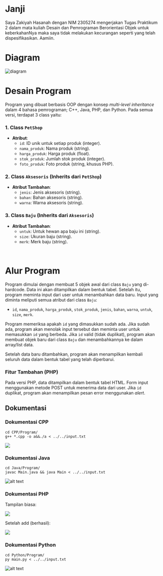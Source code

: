 # Janji
Saya Zakiyah Hasanah dengan NIM 2305274 mengerjakan Tugas Praktikum 2 dalam mata kuliah Desain dan Pemrograman Berorientasi Objek untuk keberkahanNya maka saya tidak melakukan kecurangan seperti yang telah dispesifikasikan. Aamiin.

# Diagram
![diagram](diagram.png)

# Desain Program
Program yang dibuat berbasis OOP dengan konsep *multi-level inheritance* dalam 4 bahasa pemrograman; C++, Java, PHP, dan Python. Pada semua versi, terdapat 3 class yaitu:

### 1. Class `PetShop`
- **Atribut**:
  - `id`: ID unik untuk setiap produk (integer).
  - `nama_produk`: Nama produk (string).
  - `harga_produk`: Harga produk (float).
  - `stok_produk`: Jumlah stok produk (integer).
  - `foto_produk`: Foto produk (string, khusus PHP).

### 2. Class `Aksesoris` (Inherits dari `PetShop`)
- **Atribut Tambahan**:
  - `jenis`: Jenis aksesoris (string).
  - `bahan`: Bahan aksesoris (string).
  - `warna`: Warna aksesoris (string).

### 3. Class `Baju` (Inherits dari `Aksesoris`)
- **Atribut Tambahan**:
  - `untuk`: Untuk hewan apa baju ini (string).
  - `size`: Ukuran baju (string).
  - `merk`: Merk baju (string).

<br>

# Alur Program
Program dimulai dengan membuat 5 objek awal dari class `Baju` yang di-hardcode. Data ini akan ditampilkan dalam bentuk tabel.
Setelah itu, program meminta input dari user untuk menambahkan data baru. Input yang diminta meliputi semua atribut dari class `Baju`:
   - `id`, `nama_produk`, `harga_produk`, `stok_produk`, `jenis`, `bahan`, `warna`, `untuk`, `size`, `merk`.

Program memeriksa apakah `id` yang dimasukkan sudah ada. Jika sudah ada, program akan menolak input tersebut dan meminta user untuk memasukkan `id` yang berbeda. Jika `id` valid (tidak duplikat), program akan membuat objek baru dari class `Baju` dan menambahkannya ke dalam array/list data.

Setelah data baru ditambahkan, program akan menampilkan kembali seluruh data dalam bentuk tabel yang telah diperbarui.

### Fitur Tambahan (PHP)
Pada versi PHP, data ditampilkan dalam bentuk tabel HTML. Form input menggunakan metode POST untuk menerima data dari user. Jika `id` duplikat, program akan menampilkan pesan error menggunakan *alert*.

## Dokumentasi

### Dokumentasi CPP
```
cd CPP/Program/
g++ *.cpp -o a&&./a < ../../input.txt 
```
![](Java/Dokumentasi/image.png)

### Dokumentasi Java
```
cd Java/Program/
javac Main.java && java Main < ../../input.txt
```
![alt text](Java/Dokumentasi/image.png)

### Dokumentasi PHP
Tampilan biasa:

![](PHP/Dokumentasi/image.png)

Setelah add (berhasil):

![](<PHP/Dokumentasi/add berhasil.png>)

### Dokumentasi Python
```
cd Python/Program/
py main.py < ../../input.txt 
```
![alt text](Python/Dokumentasi/image.png)
